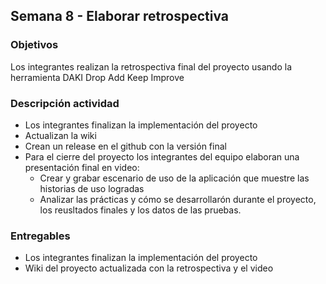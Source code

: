## Semana 8 - Elaborar retrospectiva

### Objetivos

Los integrantes realizan la retrospectiva final del proyecto usando la herramienta DAKI Drop Add Keep Improve

### Descripción actividad

* Los integrantes finalizan la implementación del proyecto 
* Actualizan la wiki
* Crean un release en el github con la versión final
* Para el cierre del proyecto los integrantes del equipo elaboran una presentación final en video: 
  *  Crear y grabar escenario de uso de la aplicación  que muestre las historias de uso logradas
  *  Analizar las prácticas y cómo se desarrollarón durante el proyecto, los reusltados finales y los datos de las pruebas. 

### Entregables

* Los integrantes finalizan la implementación del proyecto 
* Wiki del proyecto actualizada con la retrospectiva y el video
